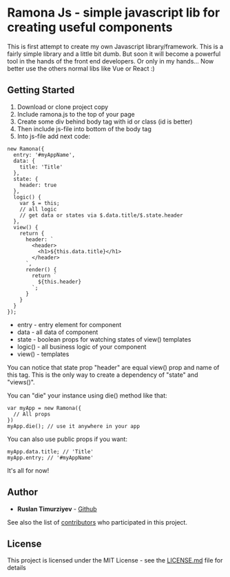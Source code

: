 # Ramona Js - simple javascript lib for creating useful components
This is first attempt to create my own Javascript library/framework.
This is a fairly simple library and a little bit dumb.
But soon it will become a powerful tool in the hands of the front end developers.
Or only in my hands...
Now better use the others normal libs like Vue or React :)

## Getting Started

1. Download or clone project copy
2. Include ramona.js to the top of your page
3. Create some div behind body tag with id or class (id is better)
4. Then include js-file into bottom of the body tag
5. Into js-file add next code:
```
new Ramona({
  entry: '#myAppName',
  data: {
    title: 'Title'
  },
  state: {
    header: true
  },
  logic() {
    var $ = this;
    // all logic
    // get data or states via $.data.title/$.state.header
  },
  view() {
    return {
      header: `
        <header>
          <h1>${this.data.title}</h1>
        </header>
      `,
      render() {
        return `
          ${this.header}
        `;
      }
    }
  }
});
```
* entry - entry element for component
* data - all data of component
* state - boolean props for watching states of view() templates
* logic() - all business logic of your component
* view() - templates

You can notice that state prop "header" are equal view() prop and name of this tag.
This is the only way to create a dependency of "state" and "views()".

You can "die" your instance using die() method like that:
```
var myApp = new Ramona({
  // All props
})
myApp.die(); // use it anywhere in your app
```
You can also use public props if you want:
```
myApp.data.title; // 'Title'
myApp.entry; // '#myAppName'
```
It's all for now!

## Author

* **Ruslan Timurziyev**  - [Github](https://github.com/sawuer/)

See also the list of [contributors](https://github.com/sawuer/ramona-js/contributors) who participated in this project.

## License

This project is licensed under the MIT License - see the [LICENSE.md](LICENSE.md) file for details

